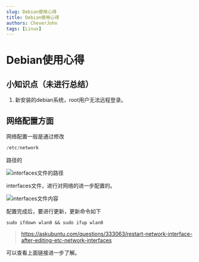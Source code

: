 ```yaml
---
slug: Debian使用心得
title: Debian使用心得
authors: CheverJohn
tags: [Linux]
---
```

# Debian使用心得

## 小知识点（未进行总结）

1. 新安装的debian系统，root用户无法远程登录。

## 网络配置方面

网络配置一般是通过修改

```powershell
/etc/network
```

路径的

![interfaces文件的路径](/img/2022-01-04-Debian_OS/interfaces文件的路径.png)

interfaces文件，进行对网络的进一步配置的。

![interfaces文件内容](/img/2022-01-04-Debian_OS/interfaces文件内容.png)

配置完成后，要进行更新，更新命令如下

```shell
sudo ifdown wlan0 && sudo ifup wlan0
```

> https://askubuntu.com/questions/333063/restart-network-interface-after-editing-etc-network-interfaces

可以查看上面链接进一步了解。